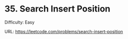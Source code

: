 # 35. Search Insert Position

Difficulty: Easy

URL: https://leetcode.com/problems/search-insert-position

